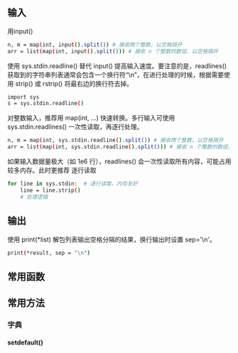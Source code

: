 ## 输入
用input()
```bash
n, m = map(int, input().split()) # 接收两个整数，以空格隔开
arr = list(map(int, input().split())) # 接收 n 个整数的数组，以空格隔开
```

使用 sys.stdin.readline() 替代 input() 提高输入速度。要注意的是，readlines() 获取到的字符串列表通常会包含一个换行符“\n”，在进行处理的时候，根据需要使用 strip() 或 rstrip() 将最右边的换行符去掉。
```bash
import sys
s = sys.stdin.readline()
```

对整数输入，推荐用 map(int, ...) 快速转换。多行输入可使用 sys.stdin.readlines() 一次性读取，再逐行处理。
```bash
n, m = map(int, sys.stdin.readline().split()) # 接收两个整数，以空格隔开
arr = list(map(int, sys.stdin.readline().split())) # 接收 n 个整数的数组，以空格隔开
```

如果输入数据量极大（如 1e6 行），readlines() 会一次性读取所有内容，可能占用较多内存。此时更推荐 逐行读取
```bash
for line in sys.stdin:  # 逐行读取，内存友好
    line = line.strip()
    # 处理逻辑
```

## 输出
使用 print(*list) 解包列表输出空格分隔的结果，换行输出时设置 sep='\n'。
```bash
print(*result, sep = "\n")
```

## 常用函数
### 

## 常用方法
### 字典
#### setdefault()